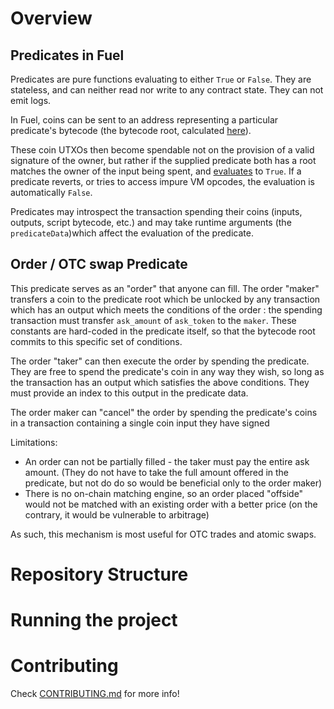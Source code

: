 # Overview

## Predicates in Fuel
Predicates are pure functions evaluating to either `True` or `False`. They are stateless, and can neither read nor write to any contract state. They can not emit logs.

In Fuel, coins can be sent to an address representing a particular predicate's bytecode (the bytecode root, calculated [here](https://github.com/FuelLabs/fuel-specs/blob/master/specs/protocol/identifiers.md#contract-id)).


These coin UTXOs then become spendable not on the provision of a valid signature of the owner, but rather if the supplied predicate both has a root matches the owner of the input being spent, and [evaluates](https://github.com/FuelLabs/fuel-specs/blob/master/specs/vm/main.md#predicate-verification) to `True`. If a predicate reverts, or tries to access impure VM opcodes, the evaluation is automatically `False`.

Predicates may introspect the transaction spending their coins (inputs, outputs, script bytecode, etc.) and may take runtime arguments (the `predicateData`)which affect the evaluation of the predicate.

## Order / OTC swap Predicate

This predicate serves as an "order" that anyone can fill. The order "maker" transfers a coin to the predicate root which be unlocked by any transaction which has an output which meets the conditions of the order : the spending transaction must transfer `ask_amount` of `ask_token` to the `maker`. These constants are hard-coded in the predicate itself, so that the bytecode root commits to this specific set of conditions.

The order "taker" can then execute the order by spending the predicate. They are free to spend the predicate's coin in any way they wish, so long as the transaction has an output which satisfies the above conditions. They must provide an index to this output in the predicate data.

The order maker can "cancel" the order by spending the predicate's coins in a transaction containing a single coin input they have signed

Limitations:
- An order can not be partially filled - the taker must pay the entire ask amount. (They do not have to take the full amount offered in the predicate, but not do do so would be beneficial only to the order maker)
- There is no on-chain matching engine, so an order placed "offside" would not be matched with an existing order with a better price (on the contrary, it would be vulnerable to arbitrage)

As such, this mechanism is most useful for OTC trades and atomic swaps.

# Repository Structure


# Running the project


# Contributing

Check [CONTRIBUTING.md](../CONTRIBUTING.md) for more info!